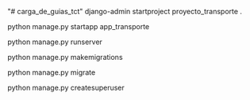 "# carga_de_guias_tct" 
django-admin startproject proyecto_transporte .

python manage.py startapp app_transporte

python manage.py runserver

python manage.py makemigrations

python manage.py migrate

python manage.py createsuperuser